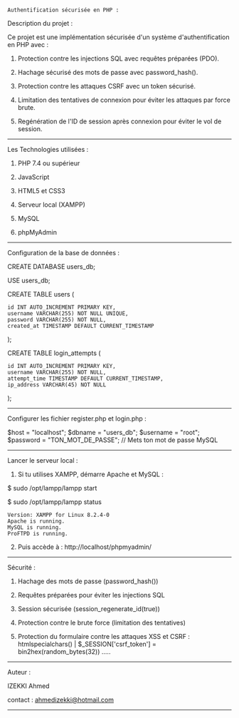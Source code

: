                                                                  Authentification sécurisée en PHP :


Description du projet :


Ce projet est une implémentation sécurisée d'un système d'authentification en PHP avec :

1) Protection contre les injections SQL avec requêtes préparées (PDO).

2) Hachage sécurisé des mots de passe avec password_hash().

3) Protection contre les attaques CSRF avec un token sécurisé.

4) Limitation des tentatives de connexion pour éviter les attaques par force brute.

5) Regénération de l'ID de session après connexion pour éviter le vol de session.


--------------------------------------------------------------------------------------------------------

Les Technologies utilisées :

1) PHP 7.4 ou supérieur

2) JavaScript

3) HTML5 et CSS3

2) Serveur local (XAMPP)

3) MySQL

4) phpMyAdmin


--------------------------------------------------------------------------------------------------------

Configuration de la base de données : 

CREATE DATABASE users_db;

USE users_db;

CREATE TABLE users (

    id INT AUTO_INCREMENT PRIMARY KEY,
    username VARCHAR(255) NOT NULL UNIQUE,
    password VARCHAR(255) NOT NULL,
    created_at TIMESTAMP DEFAULT CURRENT_TIMESTAMP
);

CREATE TABLE login_attempts (

    id INT AUTO_INCREMENT PRIMARY KEY,
    username VARCHAR(255) NOT NULL,
    attempt_time TIMESTAMP DEFAULT CURRENT_TIMESTAMP,
    ip_address VARCHAR(45) NOT NULL
);

--------------------------------------------------------------------------------------------------------

Configurer les fichier register.php et login.php : 


$host = "localhost";
$dbname = "users_db";
$username = "root";
$password = "TON_MOT_DE_PASSE"; // Mets ton mot de passe MySQL



--------------------------------------------------------------------------------------------------------

Lancer le serveur local :

1) Si tu utilises XAMPP, démarre Apache et MySQL :

$ sudo /opt/lampp/lampp start

$ sudo /opt/lampp/lampp status

    Version: XAMPP for Linux 8.2.4-0
    Apache is running.
    MySQL is running.
    ProFTPD is running.

2) Puis accède à : http://localhost/phpmyadmin/


--------------------------------------------------------------------------------------------------------

Sécurité :

1) Hachage des mots de passe (password_hash())

2) Requêtes préparées pour éviter les injections SQL

3) Session sécurisée (session_regenerate_id(true))

4) Protection contre le brute force (limitation des tentatives)

5) Protection du formulaire contre les attaques XSS et CSRF : htmlspecialchars() | $_SESSION['csrf_token'] = bin2hex(random_bytes(32)) .....

--------------------------------------------------------------------------------------------------------

Auteur :

IZEKKI Ahmed

contact : ahmedizekki@hotmail.com

--------------------------------------------------------------------------------------------------------
